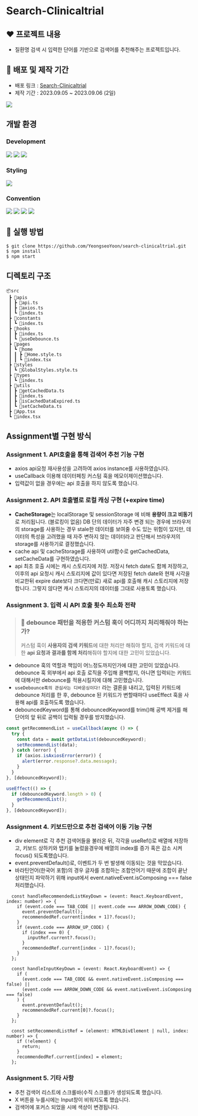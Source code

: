 # Search-Clinicaltrial

## ❤️ 프로젝트 내용

- 질환명 검색 시 입력한 단어를 기반으로 검색어를 추천해주는 프로젝트입니다.

## 🌱 배포 및 제작 기간

- 배포 링크 : [Search-Clinicaltrial](https://search-clinicaltrial.vercel.app/)
- 제작 기간 : 2023.09.05 ~ 2023.09.06 (2일)

<img src="https://github.com/wanted-internship-12-9/pre-onboarding-12th-3-9/assets/86523545/e426d34c-c2c6-4f84-a4d0-e51a541ca0c1"/>

## 개발 환경

### Development

<img src="https://img.shields.io/badge/React-61DAFB?style=for-the-badge&logo=React&logoColor=white"/> <img src="https://img.shields.io/badge/TypeScript-3178C6?style=for-the-badge&logo=TypeScript&logoColor=white"/> <img src="https://img.shields.io/badge/Axios-5A29E4?style=for-the-badge&logo=Axios&logoColor=white"/>

### Styling

<img src="https://img.shields.io/badge/styled component-DB7093?style=for-the-badge&logo=styled-components&logoColor=white"/>

### Convention

<img src="https://img.shields.io/badge/husky-brown?style=for-the-badge&logo=npm"/> <img src="https://img.shields.io/badge/lint staged-white?style=for-the-badge&logo=npm"/> <img src="https://img.shields.io/badge/ESLint-4B32C3?style=for-the-badge&logo=eslint"/> <img src="https://img.shields.io/badge/Prettier-F7B93E?style=for-the-badge&logo=prettier&logoColor=white"/>

## 🚀 실행 방법

```
$ git clone https://github.com/YeongseoYoon/search-clinicaltrial.git
$ npm install
$ npm start
```

## 디렉토리 구조

```
📦src
 ┣ 📂apis
 ┃ ┣ 📜api.ts
 ┃ ┣ 📜axios.ts
 ┃ ┗ 📜index.ts
 ┣ 📂constants
 ┃ ┗ 📜index.ts
 ┣ 📂hooks
 ┃ ┣ 📜index.ts
 ┃ ┗ 📜useDebounce.ts
 ┣ 📂pages
 ┃ ┗ 📂home
 ┃ ┃ ┣ 📜Home.style.ts
 ┃ ┃ ┗ 📜index.tsx
 ┣ 📂styles
 ┃ ┗ 📜GlobalStyles.style.ts
 ┣ 📂types
 ┃ ┗ 📜index.ts
 ┣ 📂utils
 ┃ ┣ 📜getCachedData.ts
 ┃ ┣ 📜index.ts
 ┃ ┣ 📜isCachedDataExpired.ts
 ┃ ┗ 📜setCacheData.ts
 ┣ 📜App.tsx
 ┗ 📜index.tsx
```

## Assignment별 구현 방식

### Assignment 1. API호출을 통해 검색어 추천 기능 구현

- axios api요청 재사용성을 고려하여 axios instance를 사용하였습니다.
- useCallback 이용해 데이터페칭 커스텀 훅을 메모이제이션했습니다.
- 입력값이 없을 경우에는 api 호출을 하지 않도록 했습니다.

### Assignment 2. API 호출별로 로컬 캐싱 구현 (+expire time)

- **CacheStorage**는 localStorage 및 sessionStorage 에 비해 **용량이 크고 비동기**로 처리됩니다. (블로킹이 없음)
  DB 단의 데이터가 자주 변경 되는 경우에 브라우저의 storage를 사용하는 경우 stale한 데이터를 보여줄 수도 있는 위험이 있지만, 데이터의 특성을 고려했을 때 자주 변하지 않는 데이터라고 판단해서 브라우저의 storage를 사용하기로 결정했습니다.
- cache api 및 cacheStorage를 사용하여 util함수로 getCachedData, setCacheData를 구현하였습니다.
- api 최초 호출 시에는 캐시 스토리지에 저장. 저장시 fetch date도 함께 저장하고, 이후의 api 요청시 캐시 스토리지에 값이 있다면 저장된 fetch date와 현재 시각을 비교한뒤 expire date보다 크다면(만료) 새로 api를 호출해 캐시 스토리지에 저장합니다. 그렇지 않다면 캐시 스토리지의 데이터를 그대로 사용토록 했습니다.

### Assignment 3. 입력 시 API 호출 횟수 최소화 전략

> ### 🚀 debounce 패턴을 적용한 커스텀 훅이 어디까지 처리해줘야 하는가?
>
> 커스텀 훅이 **사용자의 검색 키워드**에 대한 처리만 해줘야 할지, 검색 키워드에 대한 **api 요청과 결과를 함께 처리**해줘야 할지에 대한 고민이 있었습니다.

- debounce 훅의 역할과 책임이 어느정도까지인가에 대한 고민이 있었습니다. debounce 훅 외부에서 api 호출 로직을 주입해 콜백할지, 아니면 입력되는 키워드에 대해서만 debounce를 적용시킬지에 대해 고민했습니다.
- `useDebounce훅의 관심사는 디바운싱이다!` 라는 결론을 내리고, 입력된 키워드에 debounce 처리를 한 후, debounce 된 키워드가 변할때마다 useEffect 훅을 사용해 api를 호출하도록 했습니다.
- debouncedKeyword를 통해 debouncedKeyword를 trim()해 공백 제거를 해 단어의 앞 뒤로 공백이 입력될 경우를 방지했습니다.

```js
const getRecommendList = useCallback(async () => {
  try {
    const data = await getDataList(debouncedKeyword);
    setRecommendList(data);
  } catch (error) {
    if (axios.isAxiosError(error)) {
      alert(error.response?.data.message);
    }
  }
}, [debouncedKeyword]);

useEffect(() => {
  if (debouncedKeyword.length > 0) {
    getRecommendList();
  }
}, [debouncedKeyword]);
```

### Assignment 4. 키보드만으로 추천 검색어 이동 기능 구현

- div element로 각 추천 검색어들을 불러온 뒤, 각각을 useRef()로 배열에 저장하고, 키보드 상하키와 탭키를 눌렀을경우에 배열의 index를 증가 혹은 감소 시켜 focus() 되도록했습니다.
- event.preventDefault()로, 이벤트가 두 번 발생해 이동되는 것을 막았습니다.
- 바라틴언어(한국어 포함)의 경우 글자를 조합하는 조합언어기 때문에 조합이 끝난 상태인지 파악하기 위해 input에서 event.nativeEvent.isComposing === false 처리했습니다.

```JS
  const handleRecommendedListKeyDown = (event: React.KeyboardEvent, index: number) => {
    if (event.code === TAB_CODE || event.code === ARROW_DOWN_CODE) {
      event.preventDefault();
      recommendedRef.current[index + 1]?.focus();
    }
    if (event.code === ARROW_UP_CODE) {
      if (index === 0) {
        inputRef.current?.focus();
      }
      recommendedRef.current[index - 1]?.focus();
    }
  };

  const handleInputKeyDown = (event: React.KeyboardEvent) => {
    if (
      (event.code === TAB_CODE && event.nativeEvent.isComposing === false) ||
      (event.code === ARROW_DOWN_CODE && event.nativeEvent.isComposing === false)
    ) {
      event.preventDefault();
      recommendedRef.current[0]?.focus();
    }
  };

  const setRecommendListRef = (element: HTMLDivElement | null, index: number) => {
    if (!element) {
      return;
    }
    recommendedRef.current[index] = element;
  };
```

### Assignment 5. 기타 사항

- 추천 검색어 리스트에 스크롤바(수직 스크롤)가 생성되도록 했습니다.
- X 버튼을 누를시에는 Input창이 비워지도록 했습니다.
- 검색어에 포커스 되었을 시에 색상이 변경됩니다.
